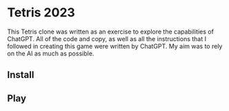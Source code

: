 # Tetris 2023

This Tetris clone was written as an exercise to explore the capabilities of ChatGPT. All of the code and copy, as well as all the instructions that I followed in creating this game were written by ChatGPT. My aim was to rely on the AI as much as possible.

## Install

## Play